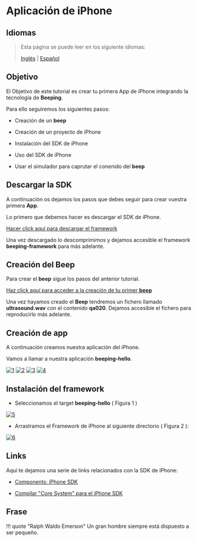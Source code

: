 # Aplicación de iPhone

## Idiomas

> Esta página se puede leer en los siguiente idiomas:
>  
> [Inglés](https://en.beeping.land/tutorials/iphone-hello/) | [Español](https://es.beeping.land/tutorials/iphone-hello/)

## Objetivo

El Objetivo de este tutorial es crear tu primera App de iPhone integrando la tecnología de **Beeping**. 

Para ello seguiremos los siguientes pasos:

- Creación de un **beep**

- Creación de un proyecto de iPhone

- Instalación del SDK de iPhone

- Uso del SDK de iPhone

- Usar el simulador para caprutar el conenido del **beep**

## Descargar la SDK

A continuación os dejamos los pasos que debes seguir para crear vuestra primera **App**.
    
Lo primero que debemos hacer es descargar el SDK de iPhone.

[Hacer click aquí para descargar el framework](https://github.com/beeping-io/sdk-iphone-objective-c/releases/download/1.0.0/Beeping.framework-objective-c.zip)

Una vez descargado lo descomprimimos y dejamos accesible el framework **beeping-framework** para más adelante.

## Creación del Beep

Para crear el **beep** sigue los pasos del anterior tutorial.

[Haz click aquí para acceder a la creación de tu primer **beep**](/tutorials/beeps/)

Una vez hayamos creado el **Beep** tendremos un fichero llamado **ultrasound.wav** con el contenido **qa020**. Dejamos accesible el fichero para reproducirlo más adelante.

## Creación de app

A continuación creamos nuestra aplicación del iPhone.

Vamos a llamar a nuestra aplicación **beeping-hello**.

[![1](/assets/images/shoots/tutorials/iphone/1.png)](/assets/images/shoots/tutorials/iphone/1.png)
[![2](/assets/images/shoots/tutorials/iphone/2.png)](/assets/images/shoots/tutorials/iphone/2.png)
[![3](/assets/images/shoots/tutorials/iphone/3.png)](/assets/images/shoots/tutorials/iphone/3.png)
[![4](/assets/images/shoots/tutorials/iphone/4.png)](/assets/images/shoots/tutorials/iphone/4.png)

## Instalación del framework

- Seleccionamos el target **beeping-hello** ( Figura 1 )

[![5](/assets/images/shoots/tutorials/iphone/5.png)](/assets/images/shoots/tutorials/iphone/5.png)

- Arrastramos el Framework de iPhone al siguiente directorio ( Figura 2 ):

[![6](/assets/images/shoots/tutorials/iphone/6.png)](/assets/images/shoots/tutorials/iphone/6.png)



## Links

Aquí te dejamos una serie de links relacionados con la SDK de iPhone:

- [Components: iPhone SDK](/components/sdk-iphone/)

- [Compilar "Core System" para el iPhone SDK](/components/core/)

## Frase

!!! quote "Ralph Waldo Emerson"
    Un gran hombre siempre está dispuesto a ser pequeño.

